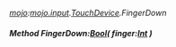 _[mojo](../../modules/mojo/mojo-module.md):[mojo.input](../../modules/mojo/mojo-input.md).[TouchDevice](../../modules/mojo/mojo-input-touchdevice.md).FingerDown_
##### Method FingerDown:[Bool](../../modules/wonkey/wonkey-types-bool.md)( finger:[Int](../../modules/wonkey/wonkey-types-int.md) )
